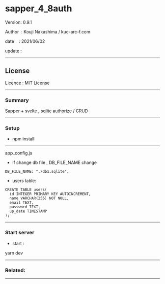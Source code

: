 ﻿# sapper_4_8auth

 Version: 0.9.1

 Author  : Kouji Nakashima / kuc-arc-f.com

 date    : 2021/06/02 

 update  :

***
## License
Licence : MIT License

***
### Summary

Sapper + svelte , sqlite authorize / CRUD

***
### Setup

* npm install

***
app_config.js

* if change db file , DB_FILE_NAME change 
```
DB_FILE_NAME: "./db1.sqlite",
```

* users table:
```
CREATE TABLE users(
  id INTEGER PRIMARY KEY AUTOINCREMENT,
  name VARCHAR(255) NOT NULL,
  email TEXT,
  password TEXT,
  up_date TIMESTAMP
);
```
***
### Start server
* start :

yarn dev

***
### Related:

***


